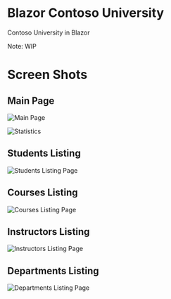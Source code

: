 # Blazor Contoso University
Contoso University in Blazor

Note: WIP

# Screen Shots

## Main Page
![Main Page](https://raw.githubusercontent.com/lohithgn/blazor-contoso-university/master/assets/MainPage.PNG)

![Statistics](https://raw.githubusercontent.com/lohithgn/blazor-contoso-university/master/assets/Statistics.png)


## Students Listing
![Students Listing Page](https://raw.githubusercontent.com/lohithgn/blazor-contoso-university/master/assets/Students.PNG)

## Courses Listing
![Courses Listing Page](https://raw.githubusercontent.com/lohithgn/blazor-contoso-university/master/assets/Courses.PNG)

## Instructors Listing
![Instructors Listing Page](https://raw.githubusercontent.com/lohithgn/blazor-contoso-university/master/assets/Instructors.PNG)

## Departments Listing
![Departments Listing Page](https://raw.githubusercontent.com/lohithgn/blazor-contoso-university/master/assets/Departments.PNG)



